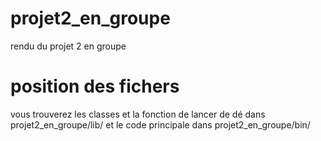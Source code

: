 # projet2_en_groupe
rendu du projet 2 en groupe
# position des fichers
vous trouverez les classes et la fonction de lancer de dé dans projet2_en_groupe/lib/
et le code principale dans projet2_en_groupe/bin/
